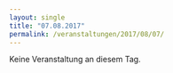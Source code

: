 ```yaml
---
layout: single
title: "07.08.2017"
permalink: /veranstaltungen/2017/08/07/
---
```


Keine Veranstaltung an diesem Tag.
